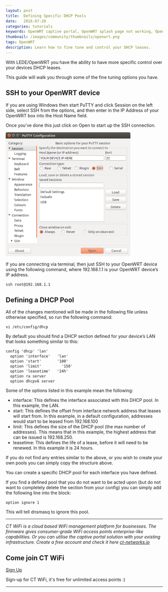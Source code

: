 ```yaml
---
layout: post
title:  Defining Specific DHCP Pools
date:   2016-07-20
categories: tutorials
keywords: OpenWRT captive portal, OpenWRT splash page not working, OpenWRT splash page template, OpenWRT splash page free, OpenWRT splash page html, OpenWRT splash page hosting, OpenMesh captive portal, OpenMesh splash page not working, OpenMesh splash page template, OpenMesh splash page free, OpenMesh splash page html, OpenMesh splash page hosting, DD-WRT, OpenWRT Routing
thumbnail: /images/community/thumbnails/openwrt.png
tags: OpenWRT
description: Learn how to fine tune and control your DHCP leases.
---
```


With LEDE/OpenWRT you have the ability to have more specific control over your devices DHCP leases.

This guide will walk you through some of the fine tuning options you have.

## SSH to your OpenWRT device

If you are using Windows then start PuTTY and click Session on the left side, select SSH from the options, and then enter in the IP Address of your OpenWRT box into the Host Name field.

Once you’ve done this just click on Open to start up the SSH connection.

<div class="mdl-typography--text-center">
  <img src="/images/community/tutorials/openwrt/puttyconfig.png" width="400px">
</div>

If you are connecting via terminal, then just SSH to your OpenWRT device using the following command, where 192.168.1.1 is your OpenWRT device’s IP address.

    ssh root@192.168.1.1

## Defining a DHCP Pool

All of the changes mentioned will be made in the following file unless otherwise specified, so run the following command:

    vi /etc/config/dhcp

By default you should find a DHCP section defined for your device’s LAN that looks something similar to this:

    config 'dhcp' 'lan'
      option 'interface'   'lan'
      option 'start'       '100'
      option 'limit'	     '150'
      option 'leasetime'   '24h'
      option ra server
      option dhcpv6 server

Some of the options listed in this example mean the following:

- interface: This defines the interface associated with this DHCP pool. In this example, the LAN.
- start: This defines the offset from interface network address that leases will start from. In this example, in a default configuration, addresses would start to be leased from 192.168.100
- limit: This defines the size of the DHCP pool (the max number of addresses). This means that in this example, the highest address that can be issued is 192.168.250.
- leasetime: This defines the life of a lease, before it will need to be renewed. In this example it is 24 hours.

If you do not find any entries similar to the above, or you wish to create your own pools you can simply copy the structure above.

You can create a specific DHCP pool for each interface you have defined.

If you find a defined pool that you do not want to be acted upon (but do not want to completely delete the section from your config) you can simply add the following line into the block:

    option ignore 1

This will tell dnsmasq to ignore this pool.

<hr>

*CT WiFi is a cloud based WiFi management platform for businesses. The firmware gives consumer-grade WiFi access points enterprise-like capabilities. Or you can utilise the captive portal solution with your existing infrastructure. Create a free account and check it here <a href="https://ct-networks.io">ct-networks.io</a>*


<div class="mdl-typography--text-center">

<h2>Come join CT WiFi</h2>

<a href="https://my.ctapp.io/#/create" class="button success dst">Sign Up</a><br>

<p>Sign-up for CT WiFi, it's free for unlimited access points :)</p>

<hr>

</div>
